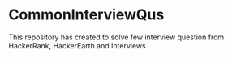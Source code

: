 # CommonInterviewQus
This repository has created to solve few interview question from HackerRank, HackerEarth and Interviews
